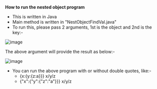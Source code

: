 **How to run the nested object program**
- This is written in Java
- Main method is written in "NestObjectFindVal.java"
- To run this, please pass 2 arguments, 1st is the object and 2nd is the key:-

![image](https://user-images.githubusercontent.com/10062294/116904555-79c6b880-ac5b-11eb-97ca-f5968661c4f0.png)

  The above argument will provide the result as below:-
  
  ![image](https://user-images.githubusercontent.com/10062294/116904639-97941d80-ac5b-11eb-97d8-de5516a13003.png)

- You can run the above program with or without double quotes, like:-
  - {x:{y:{z:a}}} x/y/z
  - {"x":{"y":{"z":"a"}}} x/y/z
